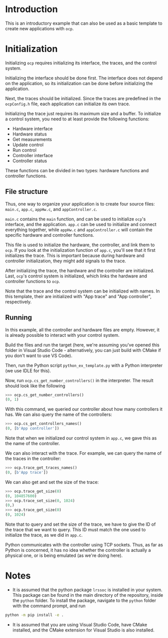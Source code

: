 # Introduction

This is an introductory example that can also be used as a basic template to create new applications with `ocp`. 

# Initialization

Initializing `ocp` requires initializing its interface, the traces, and the control system. 

Initializing the interface should be done first. The interface does not depend on the application, so its initialization can be done before initializing the application.

Next, the traces should be initialized. Since the traces are predefined in the `ocpConfig.h` file, each application can initialize its own trace. 

Initializing the trace just requires its maximum size and a buffer. To initialize a control system, you need to at least provide the following functions:

- Hardware interface
- Hardware status
- Get measurements
- Update control
- Run control
- Controller interface
- Controller status

These functions can be divided in two types: hardware functions and controller functions.

## File structure 

Thus, one way to organize your application is to create four source files: `main.c`, `app.c`, `appHw.c`, and `appController.c`.

`main.c` contains the `main` function, and can be used to initialize `ocp`'s interface, and the application. `app.c` can be used to initialize and connect everything together, while `appHw.c` and `appController.c` will contain the specific hardware and controller functions.

This file is used to initialize the hardware, the controller, and link them to `ocp`. If you look at the initialization function of `app.c`, you'll see that it first initializes the trace. This is important because during hardware and controller initialization, they might add signals to the trace.

After initializing the trace, the hardware and the controller are initialized. Last, `ocp`'s control system is initialized, which links the hardware and controller functions to `ocp`.

Note that the trace and the control system can be initialized with names. In this template, their are initialized with "App trace" and "App controller", respectively. 

## Running

In this example, all the controller and hardware files are empty. However, it is already possible to interact with your control system.

Build the files and run the target (here, we're assuming you've opened this folder in Visual Studio Code - alternatively, you can just build with CMake if you don't want to use VS Code).  

Then, run the Python script `python_ex_template.py` with a Python interpreter (we use IDLE for this).

Now, run `ocp.cs_get_number_controllers()` in the interpreter. The result should look like the following
```python
>>> ocp.cs_get_number_controllers()
(0, 1)
```

With this command, we queried our controller about how many controllers it has. We can also query the name of the controllers:
```python
>>> ocp.cs_get_controllers_names()
(0, [b'App controller'])
```
Note that when we initialized our control system in `app.c`, we gave this as the name of the controller.

We can also interact with the trace. For example, we can query the name of the traces in the controller:
```python
>>> ocp.trace_get_traces_names()
(0, [b'App trace'])
```

We can also get and set the size of the trace:
```python
>>> ocp.trace_get_size(0)
(0, 104857600)
>>> ocp.trace_set_size(0, 1024)
(0,) 
>>> ocp.trace_get_size(0)
(0, 1024)
```

Note that to query and set the size of the trace, we have to give the ID of the trace that we want to query. This ID must match the one used to initialize the trace, as we did in `app.c`.

Python communicates with the controller using TCP sockets. Thus, as far as Python is concerned, it has no idea whether the controller is actually a physical one, or is being emulated (as we're doing here). 

# Notes

- It is assumed that the python package `lrssoc` is installed in your system. This package can be found in the main directory of the repository, inside the `python` folder. To install the package, navigate to the `python` folder with the command prompt, and run
```sh
python -m pip install -e .
``` 

- It is assumed that you are using Visual Studio Code, have CMake installed, and the CMake extension for Visual Studio is also installed.
